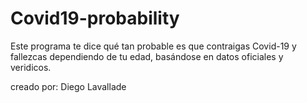 # Covid19-probability
Este programa te dice qué tan probable es que contraigas Covid-19 y fallezcas dependiendo de tu edad, basándose en datos oficiales
 y veridicos.
 
 creado por: Diego Lavallade

